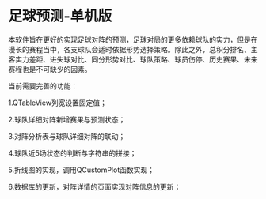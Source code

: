 # 足球预测-单机版

​		本软件旨在更好的实现足球对阵的预测，足球对局的更多依赖球队的实力，但是在漫长的赛程当中，各支球队会适时依据形势选择策略。除此之外，总积分排名、主客实力差距、进失球对比、同分形势对比、球队策略、球员伤停、历史赛果、未来赛程也是不可缺少的因素。

当前需要完善的功能：

1.QTableView列宽设置固定值；

2.球队详细对阵新增赛果与预测状态；

3.对阵分析表与球队详细对阵的联动；

4.球队近5场状态的判断与字符串的拼接；

5.折线图的实现，调用QCustomPlot函数实现；

6.数据库的更新，对阵详情的页面实现对阵信息的更新；

